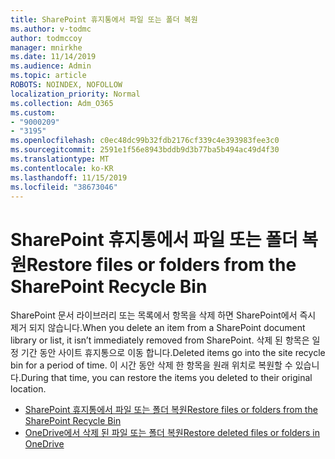 ```yaml
---
title: SharePoint 휴지통에서 파일 또는 폴더 복원
ms.author: v-todmc
author: todmccoy
manager: mnirkhe
ms.date: 11/14/2019
ms.audience: Admin
ms.topic: article
ROBOTS: NOINDEX, NOFOLLOW
localization_priority: Normal
ms.collection: Adm_O365
ms.custom:
- "9000209"
- "3195"
ms.openlocfilehash: c0ec48dc99b32fdb2176cf339c4e393983fee3c0
ms.sourcegitcommit: 2591e1f56e8943bddb9d3b77ba5b494ac49d4f30
ms.translationtype: MT
ms.contentlocale: ko-KR
ms.lasthandoff: 11/15/2019
ms.locfileid: "38673046"
---
```

# <a name="restore-files-or-folders-from-the-sharepoint-recycle-bin"></a><span data-ttu-id="5749b-102">SharePoint 휴지통에서 파일 또는 폴더 복원</span><span class="sxs-lookup"><span data-stu-id="5749b-102">Restore files or folders from the SharePoint Recycle Bin</span></span> 

<span data-ttu-id="5749b-103">SharePoint 문서 라이브러리 또는 목록에서 항목을 삭제 하면 SharePoint에서 즉시 제거 되지 않습니다.</span><span class="sxs-lookup"><span data-stu-id="5749b-103">When you delete an item from a SharePoint document library or list, it isn’t immediately removed from SharePoint.</span></span> <span data-ttu-id="5749b-104">삭제 된 항목은 일정 기간 동안 사이트 휴지통으로 이동 합니다.</span><span class="sxs-lookup"><span data-stu-id="5749b-104">Deleted items go into the site recycle bin for a period of time.</span></span> <span data-ttu-id="5749b-105">이 시간 동안 삭제 한 항목을 원래 위치로 복원할 수 있습니다.</span><span class="sxs-lookup"><span data-stu-id="5749b-105">During that time, you can restore the items you deleted to their original location.</span></span>

- [<span data-ttu-id="5749b-106">SharePoint 휴지통에서 파일 또는 폴더 복원</span><span class="sxs-lookup"><span data-stu-id="5749b-106">Restore files or folders from the SharePoint Recycle Bin</span></span>](https://support.office.com/article/Restore-items-in-the-Recycle-Bin-of-a-SharePoint-site-6df466b6-55f2-4898-8d6e-c0dff851a0be)
- [<span data-ttu-id="5749b-107">OneDrive에서 삭제 된 파일 또는 폴더 복원</span><span class="sxs-lookup"><span data-stu-id="5749b-107">Restore deleted files or folders in OneDrive</span></span>](https://support.office.com/article/restore-deleted-files-or-folders-in-onedrive-949ada80-0026-4db3-a953-c99083e6a84f)
